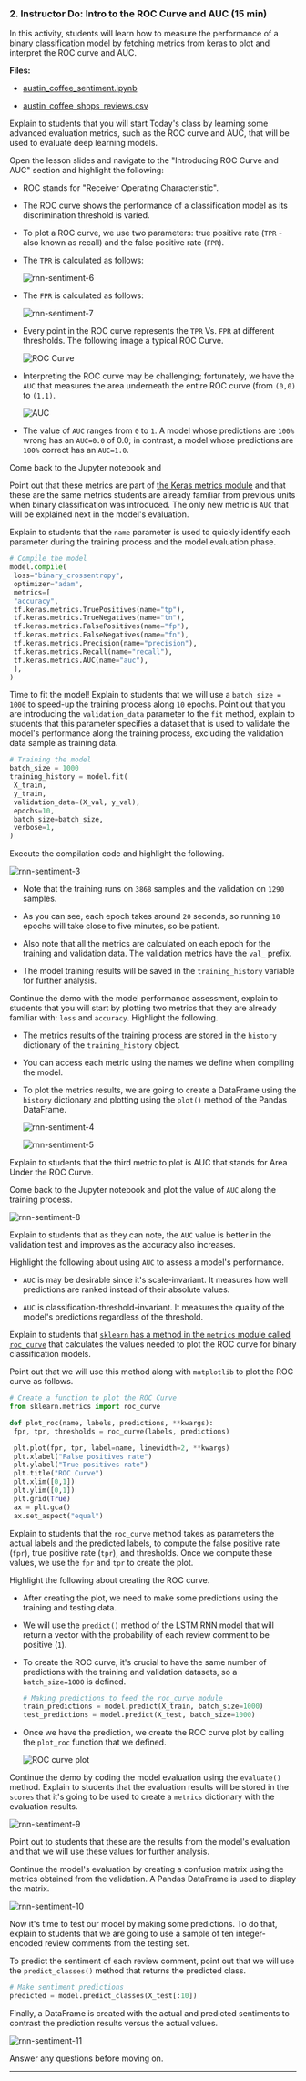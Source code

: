### 2. Instructor Do: Intro to the ROC Curve and AUC (15 min)

In this activity, students will learn how to measure the performance of a binary classification model by fetching metrics from keras to plot and interpret the ROC curve and AUC.

**Files:**

* [austin_coffee_sentiment.ipynb](Activities/01-Ins_ROC_AUC/Solved/austin_coffee_sentiment.ipynb)

* [austin_coffee_shops_reviews.csv](Activities/01-Ins_ROC_AUC/Resources/austin_coffee_shops_reviews.csv)

Explain to students that you will start Today's class by learning some advanced evaluation metrics, such as the ROC curve and AUC, that will be used to evaluate deep learning models.

Open the lesson slides and navigate to the "Introducing ROC Curve and AUC" section and highlight the following:

* ROC stands for "Receiver Operating Characteristic".

* The ROC curve shows the performance of a classification model as its discrimination threshold is varied.

* To plot a ROC curve, we use two parameters: true positive rate (`TPR` - also known as recall) and the false positive rate (`FPR`).

* The `TPR` is calculated as follows:

  ![rnn-sentiment-6](Images/rnn-sentiment-6.png)

* The `FPR` is calculated as follows:

  ![rnn-sentiment-7](Images/rnn-sentiment-7.png)

* Every point in the ROC curve represents the `TPR` Vs. `FPR` at different thresholds. The following image a typical ROC Curve.

  ![ROC Curve](Images/roc-curve.png)

* Interpreting the ROC curve may be challenging; fortunately, we have the `AUC` that measures the area underneath the entire ROC curve (from `(0,0)` to `(1,1)`.

  ![AUC](Images/auc.png)

* The value of `AUC` ranges from `0` to `1`. A model whose predictions are `100%` wrong has an `AUC=0.0` of 0.0; in contrast, a model whose predictions are `100%` correct has an `AUC=1.0`.

Come back to the Jupyter notebook and

Point out that these metrics are part of [the Keras metrics module](https://www.tensorflow.org/api_docs/python/tf/keras/metrics?version=stable) and that these are the same metrics students are already familiar from previous units when binary classification was introduced. The only new metric is `AUC` that will be explained next in the model's evaluation.

Explain to students that the `name` parameter is used to quickly identify each parameter during the training process and the model evaluation phase.

```python
# Compile the model
model.compile(
 loss="binary_crossentropy",
 optimizer="adam",
 metrics=[
 "accuracy",
 tf.keras.metrics.TruePositives(name="tp"),
 tf.keras.metrics.TrueNegatives(name="tn"),
 tf.keras.metrics.FalsePositives(name="fp"),
 tf.keras.metrics.FalseNegatives(name="fn"),
 tf.keras.metrics.Precision(name="precision"),
 tf.keras.metrics.Recall(name="recall"),
 tf.keras.metrics.AUC(name="auc"),
 ],
)
```

Time to fit the model! Explain to students that we will use a `batch_size = 1000` to speed-up the training process along `10` epochs. Point out that you are introducing the `validation_data` parameter to the `fit` method, explain to students that this parameter specifies a dataset that is used to validate the model's performance along the training process, excluding the validation data sample as training data.

```python
# Training the model
batch_size = 1000
training_history = model.fit(
 X_train,
 y_train,
 validation_data=(X_val, y_val),
 epochs=10,
 batch_size=batch_size,
 verbose=1,
)
```

Execute the compilation code and highlight the following.

![rnn-sentiment-3](Images/rnn-sentiment-3.gif)

* Note that the training runs on `3868` samples and the validation on `1290` samples.

* As you can see, each epoch takes around `20` seconds, so running `10` epochs will take close to five minutes, so be patient.

* Also note that all the metrics are calculated on each epoch for the training and validation data. The validation metrics have the `val_` prefix.

* The model training results will be saved in the `training_history` variable for further analysis.

Continue the demo with the model performance assessment, explain to students that you will start by plotting two metrics that they are already familiar with: `loss` and `accuracy`. Highlight the following.

* The metrics results of the training process are stored in the `history` dictionary of the `training_history` object.

* You can access each metric using the names we define when compiling the model.

* To plot the metrics results, we are going to create a DataFrame using the `history` dictionary and plotting using the `plot()` method of the Pandas DataFrame.

  ![rnn-sentiment-4](Images/rnn-sentiment-4.png)

  ![rnn-sentiment-5](Images/rnn-sentiment-5.png)

Explain to students that the third metric to plot is AUC that stands for Area Under the ROC Curve.

Come back to the Jupyter notebook and plot the value of `AUC` along the training process.

![rnn-sentiment-8](Images/rnn-sentiment-8.png)

Explain to students that as they can note, the `AUC` value is better in the validation test and improves as the accuracy also increases.

Highlight the following about using `AUC` to assess a model's performance.

* `AUC` is may be desirable since it's scale-invariant. It measures how well predictions are ranked instead of their absolute values.

* `AUC` is classification-threshold-invariant. It measures the quality of the model's predictions regardless of the threshold.

Explain to students that [`sklearn` has a method in the `metrics` module called `roc_curve`](https://scikit-learn.org/stable/modules/generated/sklearn.metrics.roc_curve.html) that calculates the values needed to plot the ROC curve for binary classification models.

Point out that we will use this method along with `matplotlib` to plot the ROC curve as follows.

```python
# Create a function to plot the ROC Curve
from sklearn.metrics import roc_curve

def plot_roc(name, labels, predictions, **kwargs):
 fpr, tpr, thresholds = roc_curve(labels, predictions)

 plt.plot(fpr, tpr, label=name, linewidth=2, **kwargs)
 plt.xlabel("False positives rate")
 plt.ylabel("True positives rate")
 plt.title("ROC Curve")
 plt.xlim([0,1])
 plt.ylim([0,1])
 plt.grid(True)
 ax = plt.gca()
 ax.set_aspect("equal")
```

Explain to students that the `roc_curve` method takes as parameters the actual labels and the predicted labels, to compute the false positive rate (`fpr`), true positive rate (`tpr`), and thresholds. Once we compute these values, we use the `fpr` and `tpr` to create the plot.

Highlight the following about creating the ROC curve.

* After creating the plot, we need to make some predictions using the training and testing data.

* We will use the `predict()` method of the LSTM RNN model that will return a vector with the probability of each review comment to be positive (`1`).

* To create the ROC curve, it's crucial to have the same number of predictions with the training and validation datasets, so a `batch_size=1000` is defined.

  ```python
  # Making predictions to feed the roc_curve module
  train_predictions = model.predict(X_train, batch_size=1000)
  test_predictions = model.predict(X_test, batch_size=1000)
  ```

* Once we have the prediction, we create the ROC curve plot by calling the `plot_roc` function that we defined.

  ![ROC curve plot](Images/roc-curve-plot.png)

Continue the demo by coding the model evaluation using the `evaluate()` method. Explain to students that the evaluation results will be stored in the `scores` that it's going to be used to create a `metrics` dictionary with the evaluation results.

![rnn-sentiment-9](Images/rnn-sentiment-9.png)

Point out to students that these are the results from the model's evaluation and that we will use these values for further analysis.

Continue the model's evaluation by creating a confusion matrix using the metrics obtained from the validation. A Pandas DataFrame is used to display the matrix.

![rnn-sentiment-10](Images/rnn-sentiment-10.png)

Now it's time to test our model by making some predictions. To do that, explain to students that we are going to use a sample of ten integer-encoded review comments from the testing set.

To predict the sentiment of each review comment, point out that we will use the `predict_classes()` method that returns the predicted class.

```python
# Make sentiment predictions
predicted = model.predict_classes(X_test[:10])
```

Finally, a DataFrame is created with the actual and predicted sentiments to contrast the prediction results versus the actual values.

![rnn-sentiment-11](Images/rnn-sentiment-11.png)

Answer any questions before moving on.

---
